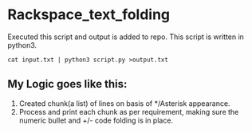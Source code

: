 # Rackspace_text_folding

Executed this script and output is added to repo. This script is written in python3.
```
cat input.txt | python3 script.py >output.txt
```
## My Logic goes like this:
1. Created chunk(a list) of lines on basis of */Asterisk appearance.
2. Process and print each chunk as per requirement, making sure the numeric bullet and +/- code folding is in place.

